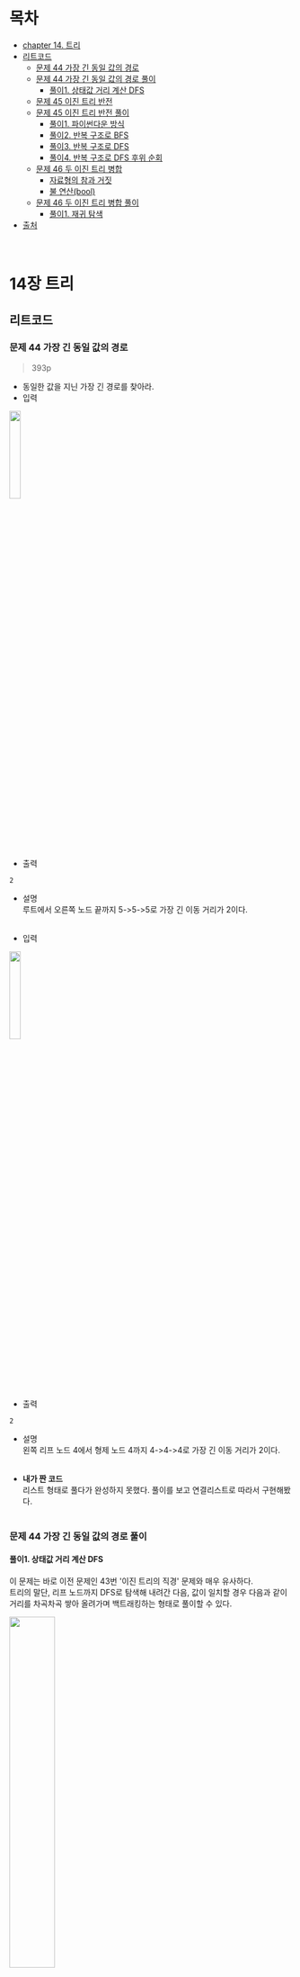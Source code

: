 # 목차
* [chapter 14. 트리](#14장-트리)
* [리트코드](#리트코드)
  + [문제 44 가장 긴 동일 값의 경로](#문제-44-가장-긴-동일-값의-경로)
  + [문제 44 가장 긴 동일 값의 경로 풀이](#문제-44-가장-긴-동일-값의-경로-풀이)
    - [풀이1. 상태값 거리 계산 DFS](#풀이1-상태값-거리-계산-dfs)
  + [문제 45 이진 트리 반전](#문제-45-이진-트리-반전)
  + [문제 45 이진 트리 반전 풀이](#문제-45-이진-트리-반전-풀이)
    - [풀이1. 파이썬다운 방식](#풀이1-파이썬다운-방식)
    - [풀이2. 반복 구조로 BFS](#풀이2-반복-구조로-bfs)
    - [풀이3. 반복 구조로 DFS](#풀이3-반복-구조로-dfs)
    - [풀이4. 반복 구조로 DFS 후위 순회](#풀이4-반복-구조로-dfs-후위-순회)
  + [문제 46 두 이진 트리 병합](#문제-46-두-이진-트리-병합)
    - [자료형의 참과 거짓](#자료형의-참과-거짓)
    - [불 연산(bool)](#불-연산bool)
  + [문제 46 두 이진 트리 병합 풀이](#문제-46-두-이진-트리-병합-풀이)
    - [풀이1. 재귀 탐색](#풀이1-재귀-탐색)
* [출처](#출처)
<br><br><br>

# 14장 트리
## 리트코드
### 문제 44 가장 긴 동일 값의 경로
> 393p

* 동일한 값을 지닌 가장 긴 경로를 찾아라.
* 입력
<img src="https://user-images.githubusercontent.com/55045377/122696960-4d084800-d27f-11eb-86a3-8db0444cf849.png" width=20% height=20%>

* 출력
```
2
```

* 설명<br>
  루트에서 오른쪽 노드 끝까지 5->5->5로 가장 긴 이동 거리가 2이다.
<br><br>

* 입력
<img src="https://user-images.githubusercontent.com/55045377/122697255-ea637c00-d27f-11eb-8d18-c1dd06447e95.png" width=20% height=20%>

* 출력
```
2
```

* 설명<br>
  왼쪽 리프 노드 4에서 형제 노드 4까지 4->4->4로 가장 긴 이동 거리가 2이다.
<br><br>

* **내가 짠 코드**<br>
리스트 형태로 풀다가 완성하지 못했다. 풀이를 보고 연결리스트로 따라서 구현해봤다.
<br><br>

### 문제 44 가장 긴 동일 값의 경로 풀이
#### 풀이1. 상태값 거리 계산 DFS
이 문제는 바로 이전 문제인 43번 '이진 트리의 직경' 문제와 매우 유사하다.<br>
트리의 말단, 리프 노드까지 DFS로 탐색해 내려간 다음, 값이 일치할 경우 다음과 같이 거리를 차곡차곡 쌓아 올려가며 백트래킹하는 형태로 풀이할 수 있다.

<img src="https://user-images.githubusercontent.com/55045377/122697890-33680000-d281-11eb-8dad-eeb3d8e84b6b.png" width=40% height=40%>

그림 14-6(394p)에는 예제의 첫 번째 입력값을 기준으로 트리를 나타내고, 루트 노드부터 우측 리프 노드까지 이동 거리를 구하는 과정을 표현했다.<br>
이 경우 루트 노드에서부터 DFS로 재귀 탐색을 진행하면서 리프에 도달하면 그때부터 백트래킹하면서 거리를 누적해나간다.<br>
먼저, 다음과 같이 DFS 재귀 탐색을 한다.
```python
def dfs(node: TreeNode):
    ...
    left = dfs(node.left)
    right = dfs(node.right)
```
이렇게 재귀 호출로 내려가면 left, right는 각각 리프 노드에 이르러서 값을 리턴받게 된다.<br>
더 이상 존재하지 않는 노드까지 내려가게 되면 다음과 같은 형태로 값을 리턴한다.
```python
if node is None:
    return 0
```
존재하지 않는 노드까지 내려가게 되면 거리 0을 리턴한다.<br>
이제 이 값이 점점 백트래킹 되면서 증가할 것이다.<br>
이 문제는 동일 값(Univalue) 여부를 판별해 거리를 계산하는 문제이기 때문에, 다음과 같이 자식 노드가 동일한 값인지 확인하는 과정이 필요하다.
```python
if node.left and node.left.val == node.val:
    left += 1
else:
    left = 0
if node.right and node.right.val == node.val:
    right += 1
else:
    right = 0
```
왼쪽과 오른쪽 자식 노드를 각각 확인해서 현재 노드, 그러니까 부모 노드와 동일한 경우 각각 거리를 1 증가한다.<br>
이제 다음과 같이 왼쪽 자식과 오른쪽 자식 노드 간 거리의 합을 결과로 한다.
```python
result = max(result, left + right)
```
합이 가장 큰 값을 최종 결과로 한다.<br>
이제 다음번 백트래킹 시 계산을 위해 앞서 문제와 유사하게 상태값을 셋팅해서 부모 노드로 올려야 한다.<br>
다음과 같이 부모 노드를 위해 현재까지의 거리를 리턴해준다.
```python
return max(left, right)
```
지금까지 합의 최댓값을 계산해왔기 때문에 따라서 상태값도 합인 left + right를 리턴해야 할 것 같다.<br>
그러나 잠시 생각해보면, 현재 노드는 양쪽 자식 노드를 모두 연결할 수 있지만 현재 노드의 부모 노드에서는 지금의 양쪽 자식 노드를 동시에 연결할 수 없다.<br>
단방향이므로 양쪽 자식 노드 중 어느 한쪽 자식만 택할 수 있으며, 이는 트리의 특징이기도 하다.<br>
따라서 둘 중 큰 값을 상태값으로 리턴해준다.<br>
어차피 한 군데만 방문할 수 있다면 더 큰 쪽을 방문하는 게 낫기 때문이다.

이제 모두 정리한 전체 코드는 다음과 같다.
```python
class Solution:
    result: int = 0
    
    def longestUnivaluePath(self, root: TreeNode) -> int:
        def dfs(node: TreeNode):
            if node is None:
                return 0
                
            # 존재하지 않는 노드까지 DFS 재귀 탐색
            left = dfs(node.left)
            right = dfs(node.right)
            
            # 현재 노드가 자식 노드와 동일한 경우 거리 1 증가
            if node.left and node.left.val == node.val:
                left += 1
            else:
                left = 0
            if node.right and node.right.val == node.val:
                right += 1
            else:
                right = 0
                
            # 왼쪽과 오른쪽 자식 노드 간 거리의 합 최댓값이 결과
            self.result = max(self.result, left + right)
            # 자식 노드 상태값 중 큰 값 리턴
            return max(left, right)
            
        dfs(root)
        return self.result
```
<br><br>

### 문제 45 이진 트리 반전
> 397p

* 중앙을 기준으로 이진 트리를 반전시키는 문제다.<br><br>
* **내가 짠 코드**<br>
풀이를 보고 로직을 익혔다.
<br><br>

### 문제 45 이진 트리 반전 풀이
#### 풀이1. 파이썬다운 방식
사실 이 문제는 파이썬다운 방식으로 정말 쉽게 풀 수 있다.<br>
다음과 같이 짧고 간결한 형태로 풀이가 가능하다.
```python
def invertTree(self, root: TreeNode) -> TreeNode:
    if root:
        root.left, root.right = self.invertTree(root.right), self.invertTree(root.left)
        return root
    return None
```
그림 14-8(398p)을 보면 좀 더 이해가 쉬울 것 같다.

> 그림 14-8 재귀를 이용한 이진 트리 반전

이 그림에서 루트 노드인 4에서 시작하되, 지금까지와는 달리 여기서는 오른쪽부터 재귀 탐색을 진행한다.<br>
앞에서 보인 전체 코드에서, self.invertTree의 파라미터로 root.right를 먼저 넘겼기 때문이다.<br>
그러나 노드 9에서 첫 번째 스왑이 일어나고(실제로는 그 자식인 None까지 탐색하다가 None을 리턴받은 이후에), 두 번째는 노드 6에서 스왑이 일어난다.<br>
그림 14-8(398p)에는 각각의 스왑 순서에 번호를 부여했으니 순서를 어렵지 않게 파악할 수 있을 것이다.<br>
오른쪽 노드가 다 스왑된 이후에는 왼쪽 노드가 동일한 형태로 스왑된다.

마지막 7)번, 그러니까 루트 노드 4의 자식 노드 간 최종 스왑이 이뤄지기 직전의 상태는 그림 14-9(399p)와 같다.

> 그림 14-9 마지막 스왑이 이뤄지기 직전의 상태

이 그림에서 루트 노드 4의 자식 노드 2와 7이 마지막으로 스왑되면서 전체 트리가 반전된다.<br>
이제 스왑된 이후의 값들을 꼼꼼이 살펴보면 이 문제에서 제시된 예제와 모두 동일함을 확인할 수 있다.

참고로 마지막 return None은 생략이 가능하다.<br>
아무것도 리턴하지 않으면 파이썬은 자연스럽게 None을 할당하기 때문이다.<br>
이 또한 동적 타이핑(Dynamic Typing) 언어인 파이썬의 강력한 기능으로, 초심자는 유의해야 할 기능 중 하나다.<br>
물론 이처럼 의도적으로 생략하는 게 좋은 방법은 아니지만, 적어도 코드를 한 줄 더 없애 좀 더 짧게 만들 수 있다는 정도는 참고하자.<br>
return None을 생략한 전체 코드는 다음과 같다.
```python
def invertTree(self, root: TreeNode) -> TreeNode:
    if root:
        root.left, root.right = self.invertTree(root.right), self.invertTree(root.left)
        return root
```
<br><br>

#### 풀이2. 반복 구조로 BFS
이번에는 반복 구조로 BFS를 이용해 풀이해보자.<br>
42번 '이진 트리의 최대 갚이' 문제를 풀었을 때와 거의 유사한 형태의 코드가 될 것 같다.<br>
코드가 길지 않기 때문에 바로 전체 코드를 살펴보자.
```python
def invertTree(self, root: TreeNode) -> TreeNode:
    queue = collections.deque([root])
    
    while queue:
        node = queue.popleft()
        # 부모 노드부터 하향식 스왑
        if node:
            node.left, node.right = node.right, node.left
            
            queue.append(node.left)
            queue.append(node.right)
            
    return root
```
앞서 이진 트리의 최대 깊이 문제는 while 구문 내부에 별도의 for 문이 있어 부모 노드에 대해 따로 반복해야 했는데, 여기서는 그런 제약이 없이 자유롭게 스왑하면서 queue에 추가한다.<br>
먼저 삽입된 노드는 반복 구조로 계속 스왑되면서 자식 노드가 계속해서 큐에 추가되는 구조가 된다.

앞서 재귀 풀이가 가장 말단, 리프 노드까지 내려가서 백트래킹하면서 스왑하는 상향 방식이라면, 이 풀이는 부모 노드부터 스왑하면서 계속 아래로 내려가는 하향 방식 풀이라 할 수 있다.
<br><br>

#### 풀이3. 반복 구조로 DFS
이 풀이를 DFS(깊이 우선 탐색)로 풀이하기 위해 BFS 풀이에서 딱 한 줄만 수정했다.
```python
def invertTree(self, root: TreeNode) -> TreeNode:
    stack = collections.deque([root])
    
    while stack:
        node = stack.pop()  # 바뀐 부분
        # 부모 노드부터 하향식 스왑
        if node:
            node.left, node.right = node.right, node.left
            
            stack.append(node.left)
            stack.append(node.right)
            
    return root
```
<br><br>

#### 풀이4. 반복 구조로 DFS 후위 순회
앞서 풀이는 전위(Pre-Order) 순회 형태로 처리했지만 다음과 같이 후위(Post-Order) 순회로 변경해도 아무런 문제가 없다.<br>
그저 탐색 순서만 달라질 뿐이다.<br>
후위 순회 방식의 구조부터 간단히 살펴보면 다음과 같다.
```python
def invertTree(self, root: TreeNode) -> TreeNode:
    ...
    while stack:
        ...
        if node:
            stack.append(node.left)
            stack.append(node.right)
            
            node.left, node.right = node.right, node.left
    ...
```
스왑 위치만 다를 뿐 모든 게 동일하다.<br>
전체 코드는 다음과 같다.
```python
def invertTree(self, root: TreeNode) -> TreeNode:
    stack = collections.deque([[root])
    
    while stack:
        node = stack.pop()
        
        if node:
            stack.append(node.left)
            stack.append(node.right)
            
            node.left, node.right = node.right, node.left
            
    return root
```
<br><br>
### 문제 46 두 이진 트리 병합
> 404p

* 두 이진 트리를 병합하라. 중복되는 노드는 값을 합산한다.<br><br>
* **내가 짠 코드**<br>
```python
import collections

class TreeNode(object):
  def __init__(self, val, left=None, right=None):
    self.val = val
    self.left = left
    self.right = right

class Solution(object):
  def merge(self, tree1, tree2):
    queue1 = collections.deque([tree1])
    queue2 = collections.deque([tree2])

    while queue1 and queue2:
      node1 = queue1.popleft()
      node2 = queue2.popleft()

      # 이 부분 해결못함
      if node1 is None or node2 is None:
        node1 = node2
        
      elif node1 and node2:
        node1.val += node2.val
        queue1.append(node1.left)
        queue1.append(node1.right)
        queue2.append(node2.left)
        queue2.append(node2.right)

    return tree1


solution = Solution()
n1 = TreeNode(5)
n2 = TreeNode(2)
n3 = TreeNode(3,n1)
n4 = TreeNode(1,n3,n2)
m1 = TreeNode(7)
m2 = TreeNode(4)
m3 = TreeNode(3,None,m1)
m4 = TreeNode(1,None,m2)
m5 = TreeNode(2,m4,m3)
print(solution.merge(n4,m5))
```
해결 못 함
<br><br>

좋은 풀이를 발견해서 그 풀이대로 코드 구현함
```python
import collections

class TreeNode(object):
  def __init__(self, val, left=None, right=None):
    self.val = val
    self.left = left
    self.right = right

class Solution(object):
  def merge(self, tree1, tree2):
    if not tree1 and not tree2:
      return None
    if bool(tree1) ^ bool(tree2):
      return tree1 if tree1 else tree2
    queue = collections.deque([(tree1,tree2)])

    while queue:
      node1, node2 = queue.popleft()
      node1.val += node2.val
      if not node1.left and node2.left:
        node1.left = node2.left
      elif node1.left and node2.left:
        queue.append((node1.left, node2.left))
      if not node1.right and node2.right:
        node1.right = node2.right
      elif node1.right and node2.right:
        queue.append((node1.right, node2.right))

    return tree1


solution = Solution()
n1 = TreeNode(5)
n2 = TreeNode(2)
n3 = TreeNode(3,n1)
n4 = TreeNode(1,n3,n2)
m1 = TreeNode(7)
m2 = TreeNode(4)
m3 = TreeNode(3,None,m1)
m4 = TreeNode(1,None,m2)
m5 = TreeNode(2,m4,m3)
print(solution.merge(n4,m5))
```

* **NOTE: ^ 연산자는 비트 연산자로, XOR 연산을 한다.**
<br><br><br>

### 자료형의 참과 거짓
자료형에 참과 거짓이 있다? 조금 이상하게 들리겠지만 참과 거짓은 분명히 있다. 이는 매우 중요한 특징이며 실제로도 자주 쓰인다.

자료형의 참과 거짓을 구분하는 기준은 다음과 같다.

<img src="https://user-images.githubusercontent.com/55045377/119604462-0c591280-be2a-11eb-80d2-0799a1999078.png">

문자열, 리스트, 튜플, 딕셔너리 등의 값이 비어 있으면(" ", [ ], ( ), { }) 거짓이 된다. 당연히 비어있지 않으면 참이 된다.<br>
숫자에서는 그 값이 0일 때 거짓이 된다.
<br><br>

### 불 연산(bool)
bool 내장 함수를 사용하면 자료형의 참과 거짓을 식별할 수 있다.
<br><br>
```python
>>> bool('python')
True
```
'python' 문자열은 빈 문자열이 아니므로 bool 연산의 결과로 불 자료형인 True를 돌려준다.
```python
>>> bool('')
False
```
'' 문자열은 빈 문자열이므로 bool 연산의 결과로 불 자료형인 False를 돌려준다.

위에서 알아본 몇 가지 예제를 더 수행해 보자.
```python
>>> bool([1,2,3])
True
>>> bool([])
False
>>> bool(0)
False
>>> bool(3)
True
```
위에서 알아본 것과 동일한 참과 거짓에 대한 결과를 돌려주는 것을 확인할 수 있다.
<br><br><br>

### 문제 46 두 이진 트리 병합 풀이
#### 풀이1. 재귀 탐색
이번에는 두 이진 트리를 합쳐보는 문제다.<br>
마찬가지로 다양한 방식으로 풀이가 가능하다.<br>
간단한 재귀 풀이만 살펴보자. 전체 코드는 다음과 같다.
```python
def mergeTrees(self, t1: TreeNode, t2: TreeNode) -> TreeNode:
    if t1 and t2:
        node = TreeNode(t1.val + t2.val)
        node.left = self.mergeTrees(t1.left, t2.left)
        node.right = self.mergeTrees(t1.right, t2.right)
        
        return node
    else:
        return t1 or t2  # 이 부분에서 존재하는 노드가 자동으로 return 된다는 게 신기했다
```
각각 이진 트리의 루트부터 시작해 합쳐 나가면서 좌, 우 자식 노드 또한 병합될 수 있도록 각 트리 자식 노드를 재귀 호출한다.<br>
만약 어느 한쪽에 노드가 존재하지 않는다면(not (t1 and t2)) 존재하는 노드만 리턴하고 더 이상 재귀 호출을 진행하지 않는다.<br>
만약 양쪽 노드가 모두 존재하지 않는다면 None이 리턴될 것이다.<br>
그 구조를 표현한 그림 14-10(405p)을 살펴보자.

> 그림 14-10

이 그림에서는 양쪽 노드가 모두 존재하지 않아 None이 리턴되는 경우를 비롯한 모든 탐색의 경우를 볼 수 있다.<br>
탐색 순서는 파란 글씨로 숫자를 붙였다.<br>
여기서 순서는 리턴으로 백트래킹되는 순서를 기준으로 했다.<br>
가장 말단인 1번부터 리턴 값을 차례대로 받아 오며, 9)번에서 모든 리턴이 마무리되고 병합된 최종 결과가 남게 되면서 탐색이 종료된다.<br>
리턴 순서만 놓고 본다면 탐색 순서는 후위 순회(Post-Order)임을 확인할 수 있다.
<br><br>



























---

# 출처
* **자료형의 참과 거짓[[자료형의 참과 거짓](#자료형의-참과-거짓)], 불 연산(bool)[[불 연산(bool)](#불-연산bool)]**<br>
  https://wikidocs.net/17
<br><br>
